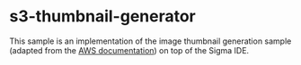 # s3-thumbnail-generator

This sample is an implementation of the image thumbnail generation sample (adapted from the [AWS documentation](https://docs.aws.amazon.com/lambda/latest/dg/with-s3-example-deployment-pkg.html#Node.js)) on top of the Sigma IDE.

